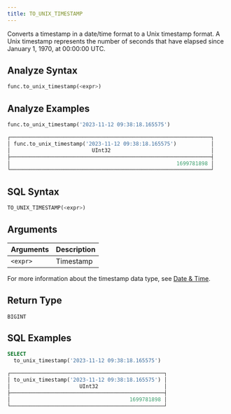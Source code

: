 ```yaml
---
title: TO_UNIX_TIMESTAMP
---
```


Converts a timestamp in a date/time format to a Unix timestamp format. A Unix timestamp represents the number of seconds that have elapsed since January 1, 1970, at 00:00:00 UTC.

## Analyze Syntax

```python
func.to_unix_timestamp(<expr>)
```

## Analyze Examples

```python
func.to_unix_timestamp('2023-11-12 09:38:18.165575')

┌────────────────────────────────────────────────────────────────┐
│ func.to_unix_timestamp('2023-11-12 09:38:18.165575')           │
│                          UInt32                                │
├────────────────────────────────────────────────────────────────┤
│                                                     1699781898 │
└────────────────────────────────────────────────────────────────┘
```

## SQL Syntax

```sql
TO_UNIX_TIMESTAMP(<expr>)
```

## Arguments

| Arguments   | Description         |
| ----------- | ------------------- |
| `<expr>`    | Timestamp           |

For more information about the timestamp data type, see [Date & Time](../../00-sql-reference/10-data-types/20-data-type-time-date-types).

## Return Type

`BIGINT`

## SQL Examples

```sql
SELECT
  to_unix_timestamp('2023-11-12 09:38:18.165575')

┌─────────────────────────────────────────────────┐
│ to_unix_timestamp('2023-11-12 09:38:18.165575') │
│                      UInt32                     │
├─────────────────────────────────────────────────┤
│                                      1699781898 │
└─────────────────────────────────────────────────┘
```
